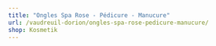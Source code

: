 ```yaml
---
title: "Ongles Spa Rose - Pédicure - Manucure"
url: /vaudreuil-dorion/ongles-spa-rose-pedicure-manucure/
shop: Kosmetik
---
```

